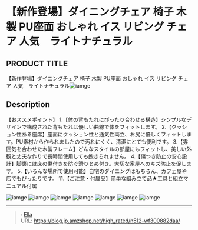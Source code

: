 # 【新作登場】ダイニングチェア 椅子 木製 PU座面 おしゃれ イス リビング チェア 人気　ライトナチュラル


## PRODUCT TITLE 

【新作登場】ダイニングチェア 椅子 木製 PU座面 おしゃれ イス リビング チェア 人気　ライトナチュラル![iamge](https://b2bfiles1.gigab2b.cn/image/wkseller/301/20230519_e98699126d89083976829b67cb6c85ff.jpg)

## Description

【おススメポイント】
1.【体の背もたれにぴったり合わせる構造】シンプルなデザインで構成された背もたれは優しい曲線で体をフィットします。
2.【クッション性ある座席】座面にクッション性と通気性両立、お尻に優しくフィットします。PU素材から作られましたので汚れにくく、清潔にとても便利です。
3.【雰囲気を合わせた木製フレーム】どんなスタイルの部屋にもフィットし、美しい外観と丈夫な作りで長時間使用しても飽きられません。
4.【傷つき防止の安心設計】脚裏には床の傷付きを防ぐ滑りとめ付き。大切な家屋へのキズ防止を促します。
5.【いろんな場所で使用可能】自宅のダイニングはもちろん、カフェ屋や店でもぴったりです。
11.【ご注意・付属品】简単な組み立て品★工具と組立マニュアル付属



![iamge](https://b2bfiles1.gigab2b.cn/image/wkseller/301/20230519_9836e7892267758a2a03b3bc911d0405.jpg)
![iamge](https://b2bfiles1.gigab2b.cn/image/wkseller/301/20230519_167d422dac981442b7a78a15296edceb.jpg)
![iamge](https://b2bfiles1.gigab2b.cn/image/wkseller/301/20230519_51560636c00ce45bc7b7d7d442bf10e3.jpg)
![iamge](https://b2bfiles1.gigab2b.cn/image/wkseller/301/20230519_d8b119a458198dd0c1a1074e89393455.jpg)
![iamge](https://b2bfiles1.gigab2b.cn/image/wkseller/301/20230519_7a95f8368816fc42515c4b54a9feabbd.jpg)
![iamge](https://b2bfiles1.gigab2b.cn/image/wkseller/301/20230519_c7b35061361b0515bd4340c1dd40a4a5.jpg)
![iamge](https://b2bfiles1.gigab2b.cn/image/wkseller/301/20230519_5ecbec25b1485d246e0cf2d81519ad3b.jpg)


---

> : [Ella](https://blog.jp.amzshop.net/)  
> URL: https://blog.jp.amzshop.net/high_rated/n512-wf300882daa/  

